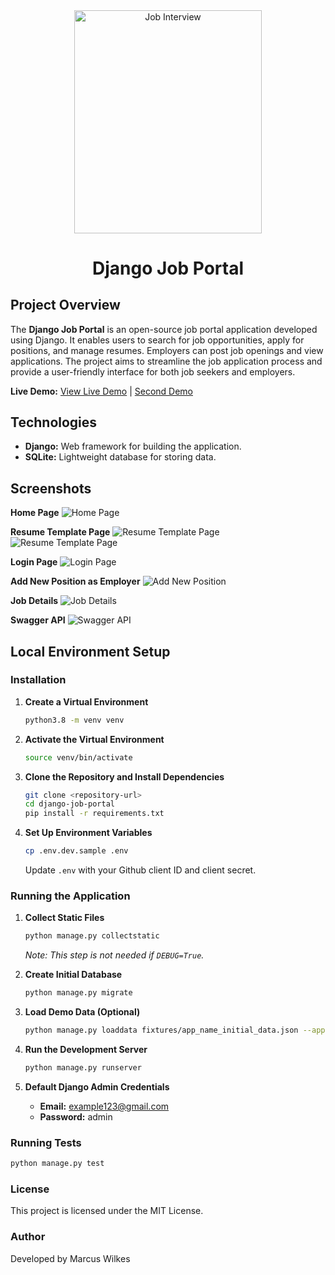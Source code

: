 <div align="center">

<img src="./screenshots/illustration.png" alt="Job Interview" width="300" height="356.5">

# Django Job Portal

</div>

## Project Overview

The **Django Job Portal** is an open-source job portal application developed using Django. It enables users to search for job opportunities, apply for positions, and manage resumes. Employers can post job openings and view applications. The project aims to streamline the job application process and provide a user-friendly interface for both job seekers and employers.

**Live Demo:** [View Live Demo](https://django-job.herokuapp.com/) | [Second Demo](http://jobs.manjurulhoque.com/)

## Technologies

- **Django:** Web framework for building the application.
- **SQLite:** Lightweight database for storing data.

## Screenshots

**Home Page**
![Home Page](screenshots/one.png)

**Resume Template Page**
![Resume Template Page](screenshots/six.png)
![Resume Template Page](screenshots/seven.png)

**Login Page**
![Login Page](screenshots/five.png)

**Add New Position as Employer**
![Add New Position](screenshots/two.png)

**Job Details**
![Job Details](screenshots/three.png)

**Swagger API**
![Swagger API](screenshots/four.png)

## Local Environment Setup

### Installation

1. **Create a Virtual Environment**

    ```bash
    python3.8 -m venv venv
    ```

2. **Activate the Virtual Environment**

    ```bash
    source venv/bin/activate
    ```

3. **Clone the Repository and Install Dependencies**

    ```bash
    git clone <repository-url>
    cd django-job-portal
    pip install -r requirements.txt
    ```

4. **Set Up Environment Variables**

    ```bash
    cp .env.dev.sample .env
    ```
    Update `.env` with your Github client ID and client secret.

### Running the Application

1. **Collect Static Files**

    ```bash
    python manage.py collectstatic
    ```
    *Note: This step is not needed if `DEBUG=True`.*

2. **Create Initial Database**

    ```bash
    python manage.py migrate
    ```

3. **Load Demo Data (Optional)**

    ```bash
    python manage.py loaddata fixtures/app_name_initial_data.json --app app.model_name
    ```

4. **Run the Development Server**

    ```bash
    python manage.py runserver
    ```

5. **Default Django Admin Credentials**

    - **Email:** example123@gmail.com
    - **Password:** admin

### Running Tests

```bash
python manage.py test
```
### License
This project is licensed under the MIT License.

### Author
Developed by Marcus Wilkes
